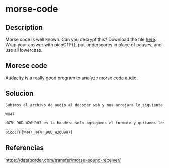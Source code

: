 # morse-code

## Description
Morse code is well known. Can you decrypt this? Download the file [here](https://artifacts.picoctf.net/c/235/morse_chal.wav). Wrap your answer with picoCTF{}, put underscores in place of pauses, and use all lowercase.

## Morese code
Audacity is a really good program to analyze morse code audio.


## Solucion

```bash
Subimos el archivo de audio al decoder web y nos arrojara lo siguiente

WH47 

H47H 90D W20U9H7 es la bandera solo agregamos el formato y quitamos los espacios por _
_
picoCTF{WH47_H47H_90D_W20U9H7}
```


## Referencias

https://databorder.com/transfer/morse-sound-receiver/
